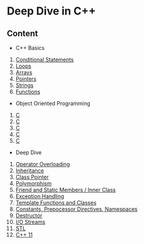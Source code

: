
# Deep Dive in C++



## Content


- C++ Basics

1. [Conditional Statements](https://github.com/fthcknmz/Deep-Dive-in-Cpp/tree/main/Conditional%20Statements)
2. [Loops](https://github.com/fthcknmz/Deep-Dive-in-Cpp/tree/main/Loops)
3. [Arrays](https://github.com/fthcknmz/Deep-Dive-in-Cpp/tree/main/Arrays)
4. [Pointers](https://github.com/fthcknmz/Deep-Dive-in-Cpp/tree/main/Pointers)
5. [Strings](https://github.com/fthcknmz/Deep-Dive-in-Cpp/tree/main/Strings)
6. [Functions](https://github.com/fthcknmz/Deep-Dive-in-Cpp/tree/main/Functions)

- Object Oriented Programming
  
1. [C]()
2. [C]()
3. [C]()
4. [C]()
5. [C]()

- Deep Dive
  
1. [Operator Overloading](https://github.com/fthcknmz/Deep-Dive-in-Cpp/tree/main/Operator%20Overloading)
2. [Inheritance]()
3. [Class Pointer]()
4. [Polymorphism]()
5. [Friend and Static Members / Inner Class]()
6. [Exception Handling]()
7. [Template Functions and Classes](https://github.com/fthcknmz/Deep-Dive-in-Cpp/tree/main/Template%20Function%20and%20Classes)
8. [Constants, Prepocessor Directives, Namespaces]()
9. [Destructor]()
10. [I/O Streams]()
11. [STL]()
12. [C++ 11]()
  


